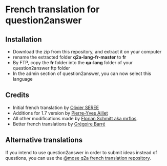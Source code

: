 # French translation for question2answer

## Installation
- Download the zip from this repository, and extract it on your computer
- rename the extracted folder **q2a-lang-fr-master** to **fr**
- By FTP, copy the **fr** folder into the **qa-lang** folder of your question2answer ftp folder
- In the admin section of question2answer, you can now select this language

## Credits
- Initial french translation by [Olivier SEREE](contrib[at]seree.fr)
- Additions for 1.7 version by [Pierre-Yves Aillet](pierreyves.aillet@free.fr)
- All other modifications made by [Florian Schmitt aka mrflos](https://github.com/mrflos).  
- Better french translations by [Grégoire Barré](https://github.com/goroh100)

## Alternative translations
If you intend to use question2answer in order to submit ideas instead of questions, you can use the [@mose q2a french translation repository](https://github.com/crazy-toads/q2a-lang-fr-idees).
